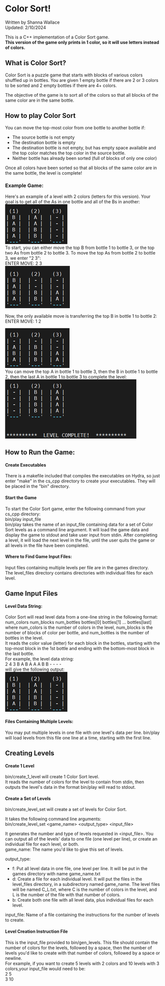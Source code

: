 # Color Sort!
Written by Shanna Wallace<br>
Updated: 2/10/2024

This is a C++ implementation of a Color Sort game.<br>
**This version of the game only prints in 1 color, so it will use letters instead of colors.**

## What is Color Sort?
Color Sort is a puzzle game that starts with blocks of various colors shuffled up in bottles. You are given 1 empty bottle if there are 2 or 3 colors to be sorted and 2 empty bottles if there are 4+ colors.<br>

The objective of the game is to sort all of the colors so that all blocks of the same color are in the same bottle.

## How to play Color Sort
You can move the top-most color from one bottle to another bottle if: 
* The source bottle is not empty
* The destination bottle is empty 
* The destination bottle is not empty, but has empty space available and the top color matches the top color in the source bottle.
* Neither bottle has already been sorted (full of blocks of only one color) <br>

Once all colors have been sorted so that all blocks of the same color are in the same bottle, the level is complete! 

### Example Game:
Here's an example of a level with 2 colors (letters for this version). Your goal is to get all of the As in one bottle and all of the Bs in another:<br>
![initial state](instr_pics/initial.png)
<br>To start, you can either move the top B from bottle 1 to bottle 3, or the top two As from bottle 2 to bottle 3. 
To move the top As from bottle 2 to bottle 3, we enter "2 3":<br>
ENTER MOVE: 2 3<br>
![after 1st move](instr_pics/2.png) <br>

Now, the only available move is transferring the top B in bottle 1 to bottle 2:<br>
ENTER MOVE: 1 2<br>

![after 2nd move](instr_pics/3.png)<br>
You can move the top A in bottle 1 to bottle 3, then the B in bottle 1 to bottle 2, then the last A in bottle 1 to bottle 3 to complete the level:<br>
![complete level](instr_pics/complete.png)<br>

## How to Run the Game:
#### Create Executables
There is a makefile included that compiles the executables on Hydra, so just enter "make" in the cs_cpp directory to create your executables. They will be placed in the "bin" directory. 

#### Start the Game
To start the Color Sort game, enter the following command from your cs_cpp directory:<br>
bin/play input_file <br>
bin/play takes the name of an input_file containing data for a set of Color Sort levels as a command line argument. 
It will load the game data and display the game to stdout and take user input from stdin. 
After completing a level, it will load the next level in the file, until the user quits the game or all levels in the file have been completed. 

#### Where to Find Game Input Files:
Input files containing multiple levels per file are in the games directory. <br>
The level_files directory contains directories with individual files for each level. 

## Game Input Files
#### Level Data String:
Color Sort will read level data from a one-line string in the following format: <br>
  num_colors num_blocks num_bottles bottles[0] bottles[1] ... bottles[last] <br>
where num_colors is the number of colors in the level,
num_blocks is the number of blocks of color per bottle, and 
num_bottles is the number of bottles in the level. <br>
It reads the color value (letter) for each block in the bottles, starting with the top-most block in the 1st bottle and ending with the bottom-most block in the last bottle. <br>
For example, the level data string: <br> 
2 4 3 B A B A A A B B - - - -  <br>
will give the following output:<br>
![initial state](instr_pics/initial.png)

#### Files Containing Multiple Levels:
You may put multiple levels in one file with one level's data per line. bin/play will load levels from  this file one line at a time, starting with the first line. 


## Creating Levels
#### Create 1 Level
bin/create_1_level will create 1 Color Sort level. <br>
It reads the number of colors for the level to contain from stdin, then outputs the level's data in the format bin/play will read to stdout.


#### Create a Set of Levels
bin/create_level_set will create a set of levels for Color Sort.

It takes the following command line arguments:<br>
bin/create_level_set <game_name> <output_type> <input_file><br>

It generates the number and type of levels requested in <input_file>. You can output all of the levels' data to one file (one level per line), or create an individual file for each level, or both. <br>
game_name: The name you'd like to give this set of levels.<br>

output_type: <br>
 * f: Put all level data in one file, one level per line. It will be put in the games directory with name game_name.txt
 * d: Create a file for each individual level. It will put the files in the level_files directory, in a subdirectory named game_name. The level files will be named C_L.txt, where C is the number of colors in the level, and L is the number of the file with that number of colors.
 * b: Create both one file with all level data, plus individual files for each level.<br>
 
 input_file: Name of a file containing the instructions for the number of levels to create. 

#### Level Creation Instruction File
This is the input_file provided to bin/gen_levels.
This file should contain the number of colors for the levels, followed by a space, then the number of levels you'd like to create with that number of colors, followed by a space or newline. <br>
For example, if you want to create 5 levels with 2 colors and 10 levels with 3 colors,your input_file would need to be: <br>
 2 5 <br>
 3 10
